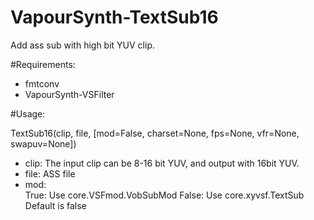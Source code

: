 # VapourSynth-TextSub16

Add ass sub with high bit YUV clip.

#Requirements:
* fmtconv
* VapourSynth-VSFilter

#Usage:

TextSub16(clip, file, [mod=False, charset=None, fps=None, vfr=None, swapuv=None])
* clip: The input clip can be 8-16 bit YUV, and output with 16bit YUV.
* file: ASS file
* mod:   
True: Use core.VSFmod.VobSubMod
False: Use core.xyvsf.TextSub
Default is false
